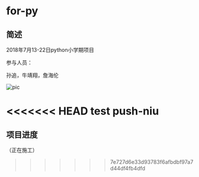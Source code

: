 # for-py

## 简述
2018年7月13-22日python小学期项目

参与人员：

孙追，牛靖翔，詹海伦

![pic](https://wx3.sinaimg.cn/mw690/b74f0e41ly1ft81oy4y7zj206q08a0st.jpg)

<<<<<<< HEAD
test push-niu
=======
## 项目进度

（正在施工）

>>>>>>> 7e727d6e33d93783f6afbdbf97a7d44df4fb4dfd
